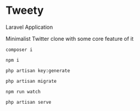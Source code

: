 # Tweety
Laravel Application

Minimalist Twitter clone with some core feature of it

```
composer i
```

```
npm i
```

```
php artisan key:generate
```

```
php artisan migrate
```

```
npm run watch
```

```
php artisan serve
```
